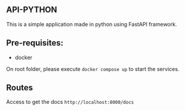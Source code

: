 ## API-PYTHON
This is a simple application made in python using FastAPI framework.

Pre-requisites:
--
- docker

On root folder, please execute ```docker compose up``` to start the services.

Routes
--
Access to get the docs ```http://localhost:8000/docs```

